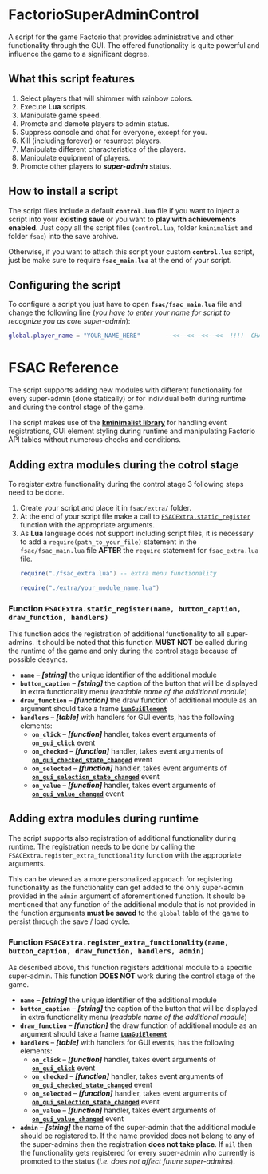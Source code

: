 # FactorioSuperAdminControl
A script for the game Factorio that provides administrative and other functionality through the GUI. The offered functionality is quite powerful and influence the game to a significant degree.

## What this script features

1. Select players that will shimmer with rainbow colors.
2. Execute **Lua** scripts.
3. Manipulate game speed.
4. Promote and demote players to admin status.
5. Suppress console and chat for everyone, except for you.
6. Kill (including forever) or resurrect players.
7. Manipulate different characteristics of the players.
8. Manipulate equipment of players.
9. Promote other players to ***super-admin*** status.

## How to install a script

The script files include a default **``control.lua``** file if you want to inject a script into your **existing save** or you want to **play with achievements enabled**. Just copy all the script files (``control.lua``, folder ``kminimalist`` and folder ``fsac``) into the save archive.

Otherwise, if you want to attach this script your custom **``control.lua``** script, just be make sure to require **``fsac_main.lua``** at the end of your script.

## Configuring the script

To configure a script you just have to open **``fsac/fsac_main.lua``** file and change the following line (*you have to enter your name for script to recognize you as core super-admin*):
```lua
global.player_name = "YOUR_NAME_HERE"       --<<--<<--<<--<<  !!!!  CHANGE THIS  !!!!
 ```

# FSAC Reference

The script supports  adding new modules with different functionality for every super-admin (done statically) or for individual both during runtime and during the control stage of the game.

The script makes use of the **[kminimalist library](https://github.com/k-Knight/kminimalist)** for handling event registrations, GUI element styling during runtime and manipulating Factorio API tables without numerous checks and conditions.

## Adding extra modules during the cotrol stage

To register extra functionality during the control stage 3 following steps need to be done.

1. Create your script and place it in ``fsac/extra/`` folder.
2. At the end of your script file make a call to [``FSACExtra.static_register``](#function-fsacextrastatic_registername-button_caption-draw_function-handlers) function with the appropriate arguments.
3. As **Lua** language does not support including script files, it is necessary to add a ``require(path_to_your_file)`` statement in the ``fsac/fsac_main.lua`` file **AFTER** the ``require`` statement for ``fsac_extra.lua`` file.
   ```lua
   require("./fsac_extra.lua") -- extra menu functionality

   require("./extra/your_module_name.lua")
   ```

### Function ```FSACExtra.static_register(name, button_caption, draw_function, handlers)```

This function adds the registration of additional functionality to all super-admins. It should be noted that this function **MUST NOT** be called during the runtime of the game and only during the control stage because of possible desyncs.

* **``name``** – ***[string]*** the unique identifier of the additional module
* **``button_caption``** – ***[string]*** the caption of the button that will be displayed in extra functionality menu (*readable name of the additional module*)
* **``draw_function``** – ***[function]*** the draw function of additional module as an argument should take a frame [**``LuaGuiElement``**](https://lua-api.factorio.com/latest/LuaGuiElement.html)
* **``handlers``** – ***[table]*** with handlers for GUI events, has the following elements:
  + **``on_click``** – ***[function]*** handler, takes event arguments of [**``on_gui_click``**](https://lua-api.factorio.com/latest/events.html#on_gui_click) event
  + **``on_checked``** – ***[function]*** handler, takes event arguments of [**``on_gui_checked_state_changed``**](https://lua-api.factorio.com/latest/events.html#on_gui_checked_state_changed) event
  + **``on_selected``** – ***[function]*** handler, takes event arguments of [**``on_gui_selection_state_changed``**](https://lua-api.factorio.com/latest/events.html#on_gui_selection_state_changed) event
  + **``on_value``** – ***[function]*** handler, takes event arguments of [**``on_gui_value_changed``**](https://lua-api.factorio.com/latest/events.html#on_gui_value_changed) event


## Adding extra modules during runtime

The script supports also registration of additional functionality during runtime. The registration needs to be done by calling the ``FSACExtra.register_extra_functionality`` function with the appropriate arguments.

This can be viewed as a more personalized approach for registering functionality as the functionality can get added to the only super-admin provided in the ``admin`` argument of aforementioned function. It should be mentioned that any function of the additional module that is not provided in the function arguments **must be saved** to the ``global`` table of the game to persist through the save / load cycle.

### Function ```FSACExtra.register_extra_functionality(name, button_caption, draw_function, handlers, admin)```

As described above, this function registers additional module to a specific super-admin. This function **DOES NOT** work during the control stage of the game.

* **``name``** – ***[string]*** the unique identifier of the additional module
* **``button_caption``** – ***[string]*** the caption of the button that will be displayed in extra functionality menu (*readable name of the additional module*)
* **``draw_function``** – ***[function]*** the draw function of additional module as an argument should take a frame [**``LuaGuiElement``**](https://lua-api.factorio.com/latest/LuaGuiElement.html)
* **``handlers``** – ***[table]*** with handlers for GUI events, has the following elements:
  + **``on_click``** – ***[function]*** handler, takes event arguments of [**``on_gui_click``**](https://lua-api.factorio.com/latest/events.html#on_gui_click) event
  + **``on_checked``** – ***[function]*** handler, takes event arguments of [**``on_gui_checked_state_changed``**](https://lua-api.factorio.com/latest/events.html#on_gui_checked_state_changed) event
  + **``on_selected``** – ***[function]*** handler, takes event arguments of [**``on_gui_selection_state_changed``**](https://lua-api.factorio.com/latest/events.html#on_gui_selection_state_changed) event
  + **``on_value``** – ***[function]*** handler, takes event arguments of [**``on_gui_value_changed``**](https://lua-api.factorio.com/latest/events.html#on_gui_value_changed) event
* **``admin``** – ***[string]*** the name of the super-admin that the additional module should be registered to. If the name provided does not belong to any of the super-admins then the registration **does not take place**. If ``nil`` then the functionality gets registered for every super-admin who currently is promoted to the status (*i.e. does not affect future super-admins*).